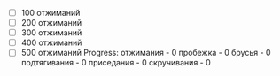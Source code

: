 - [ ] 100 отжиманий
- [ ] 200 отжиманий
- [ ] 300 отжиманий
- [ ] 400 отжиманий
- [ ] 500 отжиманий
Progress:
отжимания - 0
пробежка - 0
брусья - 0
подтягивания - 0
приседания - 0
скручивания - 0
